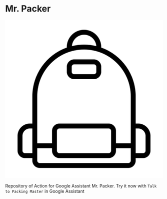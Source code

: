 # Mr. Packer
![Logo][logo]

[logo]: /icon.png "Mr. Packer"

Repository of Action for Google Assistant Mr. Packer.
Try it now with `Talk to Packing Master` in Google Assistant